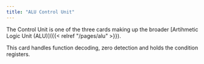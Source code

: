 ```yaml
---
title: "ALU Control Unit"
---
```


The Control Unit is one of the three cards making up the broader 
[Artihmetic Logic Unit (ALU)]({{< relref "/pages/alu" >}}). 

This card handles function decoding, zero detection and holds the condition registers.
